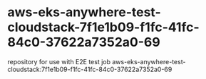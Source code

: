# aws-eks-anywhere-test-cloudstack-7f1e1b09-f1fc-41fc-84c0-37622a7352a0-69
repository for use with E2E test job aws-eks-anywhere-test-cloudstack:7f1e1b09-f1fc-41fc-84c0-37622a7352a0-69
